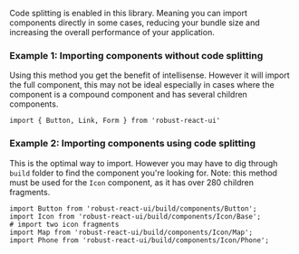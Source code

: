 Code splitting is enabled in this library. Meaning you can import components directly in some cases, reducing your bundle size and increasing the overall performance of your application.

### Example 1: Importing components without code splitting 

Using this method you get the benefit of intellisense. However it will import the full component, this may not be ideal especially in cases where the component is a compound component and has several children components.

```shell
import { Button, Link, Form } from 'robust-react-ui'
```

### Example 2: Importing components using code splitting

This is the optimal way to import. However you may have to dig through `build` folder to find the component you're looking for. Note: this method must be used for the `Icon` component, as it has over 280 children fragments.

```shell
import Button from 'robust-react-ui/build/components/Button';
import Icon from 'robust-react-ui/build/components/Icon/Base';
# import two icon fragments
import Map from 'robust-react-ui/build/components/Icon/Map';
import Phone from 'robust-react-ui/build/components/Icon/Phone';
```

